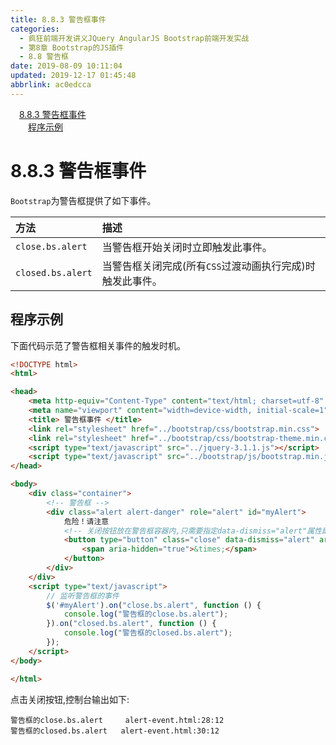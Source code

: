 ```yaml
---
title: 8.8.3 警告框事件
categories: 
  - 疯狂前端开发讲义JQuery AngularJS Bootstrap前端开发实战
  - 第8章 Bootstrap的JS插件
  - 8.8 警告框
date: 2019-08-09 10:11:04
updated: 2019-12-17 01:45:48
abbrlink: ac0edcca
---
```

<div id='my_toc'><a href="/JavaReadingNotes/ac0edcca/#8.8.3-警告框事件" class="header_1">8.8.3 警告框事件</a><br><a href="/JavaReadingNotes/ac0edcca/#程序示例" class="header_2">程序示例</a><br></div>
<style>
    .header_1{
        margin-left: 1em;
    }
    .header_2{
        margin-left: 2em;
    }
    .header_3{
        margin-left: 3em;
    }
    .header_4{
        margin-left: 4em;
    }
    .header_5{
        margin-left: 5em;
    }
    .header_6{
        margin-left: 6em;
    }
</style>
<!--more-->
<script>if (navigator.platform.search('arm')==-1){document.getElementById('my_toc').style.display = 'none';}
var e,p = document.getElementsByTagName('p');while (p.length>0) {e = p[0];e.parentElement.removeChild(e);}
</script>

<!--end-->
<!--SSTStart-->
# 8.8.3 警告框事件 #
`Bootstrap`为警告框提供了如下事件。

|方法|描述|
|:---|:---|
|`close.bs.alert`|当警告框开始关闭时立即触发此事件。|
|`closed.bs.alert`|当警告框关闭完成(所有`CSS`过渡动画执行完成)时触发此事件。|
<!--SSTStop-->
## 程序示例 ##
下面代码示范了警告框相关事件的触发时机。
```html
<!DOCTYPE html>
<html>

<head>
    <meta http-equiv="Content-Type" content="text/html; charset=utf-8" />
    <meta name="viewport" content="width=device-width, initial-scale=1">
    <title> 警告框事件 </title>
    <link rel="stylesheet" href="../bootstrap/css/bootstrap.min.css">
    <link rel="stylesheet" href="../bootstrap/css/bootstrap-theme.min.css">
    <script type="text/javascript" src="../jquery-3.1.1.js"></script>
    <script type="text/javascript" src="../bootstrap/js/bootstrap.min.js"></script>
</head>

<body>
    <div class="container">
        <!-- 警告框 -->
        <div class="alert alert-danger" role="alert" id="myAlert">
            危险！请注意
            <!-- 关闭按钮放在警告框容器内,只需要指定data-dismiss="alert"属性即可 -->
            <button type="button" class="close" data-dismiss="alert" aria-label="关闭">
                <span aria-hidden="true">&times;</span>
            </button>
        </div>
    </div>
    <script type="text/javascript">
        // 监听警告框的事件
        $('#myAlert').on("close.bs.alert", function () {
            console.log("警告框的close.bs.alert");
        }).on("closed.bs.alert", function () {
            console.log("警告框的closed.bs.alert");
        });
    </script>
</body>

</html>
```
点击关闭按钮,控制台输出如下:
```
警告框的close.bs.alert     alert-event.html:28:12
警告框的closed.bs.alert   alert-event.html:30:12
```

